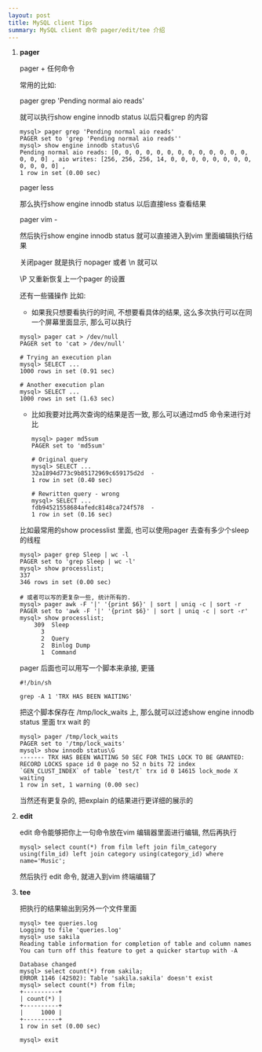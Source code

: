 ```yaml
---
layout: post
title: MySQL client Tips
summary: MySQL client 命令 pager/edit/tee 介绍
---
```


1. **pager**

   pager + 任何命令

   常用的比如:

    pager grep 'Pending normal aio reads'

   就可以执行show engine innodb status 以后只看grep 的内容

   ```shell
   mysql> pager grep 'Pending normal aio reads'
   PAGER set to 'grep 'Pending normal aio reads''
   mysql> show engine innodb status\G
   Pending normal aio reads: [0, 0, 0, 0, 0, 0, 0, 0, 0, 0, 0, 0, 0, 0, 0, 0] , aio writes: [256, 256, 256, 14, 0, 0, 0, 0, 0, 0, 0, 0, 0, 0, 0, 0] ,
   1 row in set (0.00 sec)
   ```

   pager less

   那么执行show engine innodb status 以后直接less 查看结果

   pager vim -

   然后执行show engine innodb status 就可以直接进入到vim 里面编辑执行结果

   

   关闭pager 就是执行 nopager 或者 \n 就可以

   \P 又重新恢复上一个pager 的设置

   还有一些骚操作 比如:

   * 如果我只想要看执行的时间, 不想要看具体的结果, 这么多次执行可以在同一个屏幕里面显示, 那么可以执行

   ```mysql
   mysql> pager cat > /dev/null
   PAGER set to 'cat > /dev/null'
    
   # Trying an execution plan
   mysql> SELECT ...
   1000 rows in set (0.91 sec)
    
   # Another execution plan
   mysql> SELECT ...
   1000 rows in set (1.63 sec)
   ```

   * 比如我要对比两次查询的结果是否一致, 那么可以通过md5 命令来进行对比

     ```mysql
     mysql> pager md5sum
     PAGER set to 'md5sum'
     
     # Original query
     mysql> SELECT ...
     32a1894d773c9b85172969c659175d2d  -
     1 row in set (0.40 sec)
     
     # Rewritten query - wrong
     mysql> SELECT ...
     fdb94521558684afedc8148ca724f578  -
     1 row in set (0.16 sec)
     ```

   比如最常用的show processlist 里面, 也可以使用pager 去查有多少个sleep 的线程

   ```mysql
   mysql> pager grep Sleep | wc -l
   PAGER set to 'grep Sleep | wc -l'
   mysql> show processlist;
   337
   346 rows in set (0.00 sec)
   
   # 或者可以写的更复杂一些, 统计所有的.
   mysql> pager awk -F '|' '{print $6}' | sort | uniq -c | sort -r
   PAGER set to 'awk -F '|' '{print $6}' | sort | uniq -c | sort -r'
   mysql> show processlist;
       309  Sleep       
         3 
         2  Query       
         2  Binlog Dump 
         1  Command
   ```

   pager 后面也可以用写一个脚本来承接, 更骚
   
   ```shell
   #!/bin/sh
   
   grep -A 1 'TRX HAS BEEN WAITING'
   ```
   
   把这个脚本保存在 /tmp/lock_waits 上, 那么就可以过滤show engine innodb status 里面 trx wait 的
   
   ```mysql
   mysql> pager /tmp/lock_waits
   PAGER set to '/tmp/lock_waits'
   mysql> show innodb status\G
   ------- TRX HAS BEEN WAITING 50 SEC FOR THIS LOCK TO BE GRANTED:
   RECORD LOCKS space id 0 page no 52 n bits 72 index `GEN_CLUST_INDEX` of table `test/t` trx id 0 14615 lock_mode X waiting
   1 row in set, 1 warning (0.00 sec)
   ```
   
   当然还有更复杂的, 把explain 的结果进行更详细的展示的



2. **edit**

   edit  命令能够把你上一句命令放在vim 编辑器里面进行编辑, 然后再执行

   ```mysql
   mysql> select count(*) from film left join film_category using(film_id) left join category using(category_id) where name='Music';
   ```

   然后执行 edit 命令, 就进入到vim 终端编辑了

3. **tee**

   把执行的结果输出到另外一个文件里面

   ```mysql
   mysql> tee queries.log
   Logging to file 'queries.log'
   mysql> use sakila
   Reading table information for completion of table and column names
   You can turn off this feature to get a quicker startup with -A
   
   Database changed
   mysql> select count(*) from sakila;
   ERROR 1146 (42S02): Table 'sakila.sakila' doesn't exist
   mysql> select count(*) from film;
   +----------+
   | count(*) |
   +----------+
   |     1000 |
   +----------+
   1 row in set (0.00 sec)
   
   mysql> exit
   ```

   
